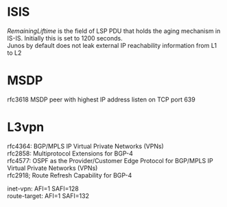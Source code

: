 # ISIS
*RemainingLiftime* is the field of LSP PDU that holds the aging mechanism in IS-IS. Initially this is set to 1200 seconds.  
Junos by default does not leak external IP reachability information from L1 to L2

# MSDP
rfc3618
MSDP peer with highest IP address listen on TCP port 639

# L3vpn
rfc4364: BGP/MPLS IP Virtual Private Networks (VPNs)  
rfc2858: Multiprotocol Extensions for BGP-4  
rfc4577: OSPF as the Provider/Customer Edge Protocol for BGP/MPLS IP Virtual Private Networks (VPNs)  
rfc2918; Route Refresh Capability for BGP-4

inet-vpn: AFI=1 SAFI=128  
route-target: AFI=1 SAFI=132


